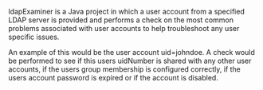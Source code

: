 ldapExaminer is a Java project in which a user account from a specified LDAP server is provided and performs a check on the most common problems associated with user accounts to help troubleshoot any user specific issues.

An example of this would be the user account uid=johndoe. A check would be performed to see if this users uidNumber is shared with any other user accounts, if the users group membership is configured correctly, if the users account password is expired or if the account is disabled.
